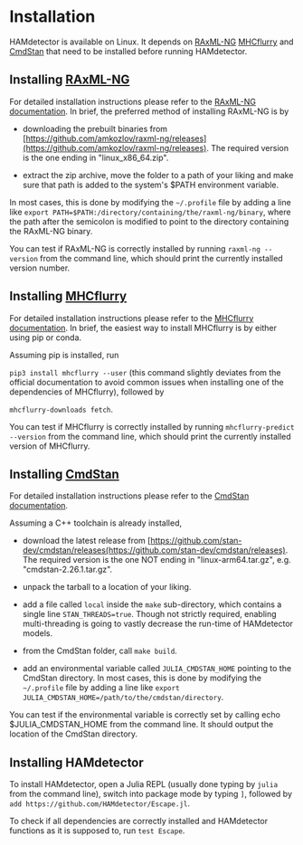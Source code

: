 # Installation

HAMdetector is available on Linux. It depends on [RAxML-NG](https://github.com/amkozlov/raxml-ng)
[MHCflurry](https://github.com/openvax/mhcflurry) and [CmdStan](https://github.com/stan-dev/cmdstan) that need to be installed before running HAMdetector.

## Installing [RAxML-NG](https://github.com/amkozlov/raxml-ng)

For detailed installation instructions please refer to the [RAxML-NG documentation](https://github.com/amkozlov/raxml-ng/wiki/Installation).
In brief, the preferred method of installing RAxML-NG is by 

- downloading the prebuilt binaries from [https://github.com/amkozlov/raxml-ng/releases](https://github.com/amkozlov/raxml-ng/releases). The required version is the one ending in "linux\_x86_64.zip".

- extract the zip archive, move the folder to a path of your liking and make sure that path is added to the system's \$PATH environment variable.

In most cases, this is done by modifying the `~/.profile` file by adding a 
line like `export PATH=$PATH:/directory/containing/the/raxml-ng/binary`, where the path after
the semicolon is modified to point to the directory containing the RAxML-NG binary.

You can test if RAxML-NG is correctly installed by running `raxml-ng --version` from the
command line, which should print the currently installed version number.

## Installing [MHCflurry](https://github.com/openvax/mhcflurry)

For detailed installation instructions please refer to the [MHCflurry documentation](https://github.com/openvax/mhcflurry).
In brief, the easiest way to install MHCflurry is by either using pip or conda.

Assuming pip is installed, run

`pip3 install mhcflurry --user` (this command slightly deviates from the official documentation
to avoid common issues when installing one of the dependencies of MHCflurry), followed by

`mhcflurry-downloads fetch`.

You can test if MHCflurry is correctly installed by running `mhcflurry-predict --version`
from the command line, which should print the currently installed version of MHCflurry.

## Installing [CmdStan](https://github.com/stan-dev/cmdstan)

For detailed installation instructions please refer to the [CmdStan documentation](https://mc-stan.org/docs/cmdstan-guide/index.html). 

Assuming a C++ toolchain is already installed,

- download the latest release from [https://github.com/stan-dev/cmdstan/releases(https://github.com/stan-dev/cmdstan/releases). The required version is the one NOT ending in "linux-arm64.tar.gz",
e.g. "cmdstan-2.26.1.tar.gz".

- unpack the tarball to a location of your liking.

- add a file called `local` inside the `make` sub-directory, which contains a single line `STAN_THREADS=true`. Though not strictly required, enabling multi-threading is going
to vastly decrease the run-time of HAMdetector models. 

- from the CmdStan folder, call `make build`. 

- add an environmental variable called `JULIA_CMDSTAN_HOME` pointing to the CmdStan directory.
In most cases, this is done by modifying the `~/.profile` file by adding a line like
`export JULIA_CMDSTAN_HOME=/path/to/the/cmdstan/directory`.

You can test if the environmental variable is correctly set by calling echo $JULIA_CMDSTAN_HOME
from the command line. It should output the location of the CmdStan directory.

## Installing HAMdetector

To install HAMdetector, open a Julia REPL (usually done typing by `julia` from the command line),
switch into package mode by typing `]`, followed by `add https://github.com/HAMdetector/Escape.jl`.

To check if all dependencies are correctly installed and HAMdetector functions as it
is supposed to, run `test Escape`. 
